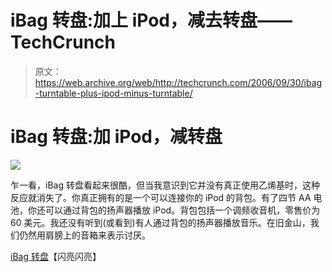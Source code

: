 # iBag 转盘:加上 iPod，减去转盘——TechCrunch

> 原文：<https://web.archive.org/web/http://techcrunch.com/2006/09/30/ibag-turntable-plus-ipod-minus-turntable/>

# iBag 转盘:加 iPod，减转盘

![](img/85d78799837049f6107db0cb1e545a7f.png)

乍一看，iBag 转盘看起来很酷，但当我意识到它并没有真正使用乙烯基时，这种反应就消失了。你真正拥有的是一个可以连接你的 iPod 的背包。有了四节 AA 电池，你还可以通过背包的扬声器播放 iPod。背包包括一个调频收音机，零售价为 60 美元。我还没有听到(或看到)有人通过背包的扬声器播放音乐。在旧金山，我们仍然用肩膀上的音箱来表示讨厌。

[iBag 转盘](https://web.archive.org/web/20210303005459/http://www.shinyshiny.tv/2006/09/the_ibag_turnta.html)【闪亮闪亮】
